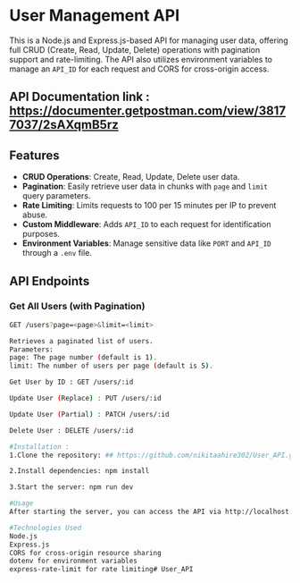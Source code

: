 # User Management API

This is a Node.js and Express.js-based API for managing user data, offering full CRUD (Create, Read, Update, Delete) operations with pagination support and rate-limiting. The API also utilizes environment variables to manage an `API_ID` for each request and CORS for cross-origin access.
## API Documentation link :  https://documenter.getpostman.com/view/38177037/2sAXqmB5rz

## Features

- **CRUD Operations**: Create, Read, Update, Delete user data.
- **Pagination**: Easily retrieve user data in chunks with `page` and `limit` query parameters.
- **Rate Limiting**: Limits requests to 100 per 15 minutes per IP to prevent abuse.
- **Custom Middleware**: Adds `API_ID` to each request for identification purposes.
- **Environment Variables**: Manage sensitive data like `PORT` and `API_ID` through a `.env` file.

## API Endpoints

### Get All Users (with Pagination)
```bash
GET /users?page=<page>&limit=<limit>

Retrieves a paginated list of users.
Parameters:
page: The page number (default is 1).
limit: The number of users per page (default is 5).

Get User by ID : GET /users/:id

Update User (Replace) : PUT /users/:id

Update User (Partial) : PATCH /users/:id

Delete User : DELETE /users/:id

#Installation :
1.Clone the repository: ## https://github.com/nikitaahire302/User_API.git

2.Install dependencies: npm install

3.Start the server: npm run dev

#Usage
After starting the server, you can access the API via http://localhost:3000. Use tools like Postman or cURL to test the endpoints.

#Technologies Used
Node.js
Express.js
CORS for cross-origin resource sharing
dotenv for environment variables
express-rate-limit for rate limiting# User_API

